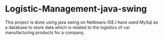 # Logistic-Management-java-swing

This project is done using java swing on Netbeans IDE.I have used MySql as a database to store data which is related to the logistics of car manufacturing products for a company.
